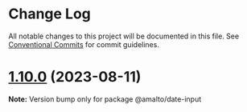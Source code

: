 # Change Log

All notable changes to this project will be documented in this file.
See [Conventional Commits](https://conventionalcommits.org) for commit guidelines.

# [1.10.0](https://github.com/amalto/platform6-ui-components/compare/@amalto/date-input@1.9.28...@amalto/date-input@1.10.0) (2023-08-11)

**Note:** Version bump only for package @amalto/date-input
